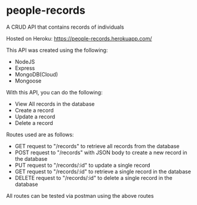 # people-records
A CRUD API that contains records of individuals

Hosted on Heroku: https://people-records.herokuapp.com/

This API was created using the following:
- NodeJS
- Express
- MongoDB(Cloud)
- Mongoose

With this API, you can do the following:
- View All records in the database
- Create a record
- Update a record
- Delete a record

Routes used are as follows:
 - GET request to "/records" to retrieve all records from the database
 - POST request to "/records" with JSON body to create a new record in the database
 - PUT request to "/records/:id" to update a single record
 - GET request to "/records/:id" to retrieve a single record in the database
 - DELETE request to "/records/:id" to delete a single record in the database

All routes can be tested via postman using the above routes
